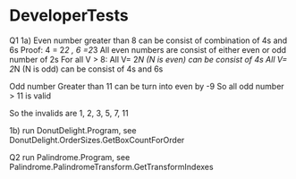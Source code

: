 # DeveloperTests
Q1
1a) 
  Even number greater than 8 can be consist of combination of 4s and 6s
  Proof:
   4 = 2*2 , 6 =2*3
  All even numbers are consist of either even or odd number of 2s
  For all V > 8:
  All V= 2*N (N is even) can be consist of 4s
  All V= 2*N (N is odd) can be consist of 4s and 6s

  Odd number Greater than 11 can be turn into even by -9
  So all odd number > 11 is valid

  So the invalids are 1, 2, 3, 5, 7, 11 
  
  1b)
  run DonutDelight.Program,
  see DonutDelight.OrderSizes.GetBoxCountForOrder
  
  Q2
  run Palindrome.Program,
  see Palindrome.PalindromeTransform.GetTransformIndexes
